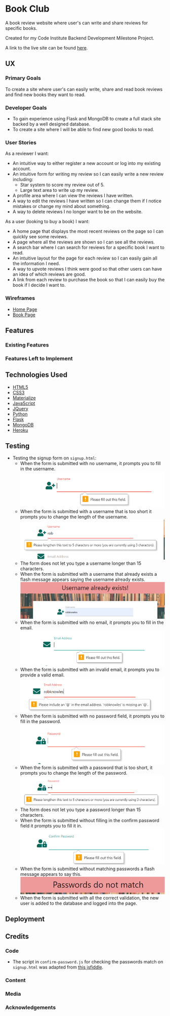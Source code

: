 # Book Club

A book review website where user's can write and share reviews for specific books.

Created for my Code Institute Backend Development Milestone Project.

A link to the live site can be found [here](https://book-club-rob.herokuapp.com/).
 
## UX
 
### Primary Goals

To create a site where user's can easily write, share and read book reviews and find new books they want to read.

### Developer Goals

- To gain experience using Flask and MongoDB to create a full stack site backed by a well designed database.
- To create a site where I will be able to find new good books to read.

### User Stories

As a reviewer I want:

- An intuitive way to either register a new account or log into my existing account.
- An intuitive form for writing my review so I can easily write a new review including:
    - Star system to score my review out of 5.
    - Large text area to write up my review.
- A profile area where I can view the reviews I have written.
- A way to edit the reviews I have written so I can change them if I notice mistakes or change my mind about something.
- A way to delete reviews I no longer want to be on the website.

As a user (looking to buy a book) I want:

- A home page that displays the most recent reviews on the page so I can quickly see some reviews.
- A page where all the reviews are shown so I can see all the reviews.
- A search bar where I can search for reviews for a specific book I want to read.
- An intuitive layout for the page for each review so I can easily gain all the information I need.
- A way to upvote reviews I think were good so that other users can have an idea of which reviews are good.
- A link from each review to purchase the book so that I can easily buy the book if I decide I want to.

### Wireframes

- [Home Page](static/wireframes/home-page.pdf)
- [Book Page](static/wireframes/book-page.pdf)

## Features
 
### Existing Features

### Features Left to Implement

## Technologies Used

- [HTML5](https://en.wikipedia.org/wiki/HTML#:~:text=Hypertext%20Markup%20Language%20(HTML)%20is,scripting%20languages%20such%20as%20JavaScript.)
- [CSS3](https://en.wikipedia.org/wiki/CSS)
- [Materialize](https://materializecss.com/)
- [JavaScript](https://en.wikipedia.org/wiki/JavaScript)
- [JQuery](https://jquery.com)
- [Python](https://en.wikipedia.org/wiki/Python_(programming_language))
- [Flask](https://en.wikipedia.org/wiki/Flask_(web_framework))
- [MongoDB](https://www.mongodb.com/1)
- [Heroku](https://en.wikipedia.org/wiki/Heroku)

## Testing

- Testing the signup form on `signup.html`:
    - When the form is submitted with no username, it prompts you to fill in the username.
    ![Screenshot of no username](static/images/testing/no-username.png)
    - When the form is submitted with a username that is too short it prompts you to change the length of the username.
    ![Screenshot of too short username](static/images/testing/username-too-short.png)
    - The form does not let you type a username longer than 15 characters.
    - When the form is submitted with a username that already exists a flash message appears saying the username already exists.
    ![Screenshot of username already exists flash message](static/images/testing/username-exists.png)
    - When the form is submitted with no email, it prompts you to fill in the email.
    ![Screenshot of no email](static/images/testing/no-email.png)
    - When the form is submitted with an invalid email, it prompts you to provide a valid email.
    ![Screenshot of invalid email](static/images/testing/incorrect-email.png)
    - When the form is submitted with no password field, it prompts you to fill in the password.
    ![Screenshot of no password](static/images/testing/no-password.png)
    - When the form is submitted with a password that is too short, it prompts you to change the length of the password.
    ![Screenshot of too short password](static/images/testing/password-too-short.png)
    - The form does not let you type a password longer than 15 characters.
    - When the form is submitted without filling in the confirm password field it prompts you to fill it in.
    ![Screenshot of no confirmed password](static/images/testing/no-confirm.png)
    - When the form is submitted without matching passwords a flash message appears to say this.
    ![Screenshot of passwords not matching flash message](static/images/testing/passwords-not-match.png)
    - When the form is submitted with all the correct validation, the new user is added to the database and logged into the page.

## Deployment

## Credits

### Code

- The script in `confirm-password.js` for checking the passwords match on `signup.html` was adapted from [this jsfiddle](http://jsfiddle.net/SirusDoma/ayf832td/).

### Content

### Media

### Acknowledgements